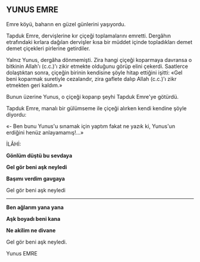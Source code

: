 ##           YUNUS EMRE

Emre köyü, baharın en güzel günlerini yaşıyordu.

Tapduk Emre, dervişlerine kır çiçeği toplama­larını emretti. Dergâhın etrafındaki kırlara dağılan dervişler kısa bir müddet içinde topladık­ları demet demet çiçekleri pirlerine getirdiler.

Yalnız Yunus, dergâha dönmemişti. Zira han­gi çiçeği koparmaya davransa o bitkinin Allah'ı (c.c.)'ı zikir etmekte olduğunu görüp elini çekerdi. Saatlerce dolaştıktan sonra, çiçeğin birinin kendisine şöyle hitap ettiğini işitti: «Gel beni koparmak suretiyle cezalandır, zira gaflete dalıp Al­lah (c.c.)'ı zikr etmekten geri kaldım.»

Bunun üzerine Yunus, o çiçeği koparıp şey­hi Tapduk Emre'ye götürdü.

Tapduk Emre, manalı bir gülümseme ile çi­çeği alırken kendi kendine şöyle diyordu:

«- Ben bunu Yunus'u sınamak için yaptım fakat ne yazık ki, Yunus'un erdiğini henüz anlayamamış!...»

İLÂHİ:

**Gönlüm düştü bu sevdaya**

**Gel gör beni aşk neyledi**

**Başımı verdim gavgaya**

Gel gör beni aşk neyledi

** **

**Ben ağlarım yana yana**

**Aşk boyadı beni kana**

**Ne akilim ne divane**

Gel gör beni aşk neyledi.

Yunus EMRE
